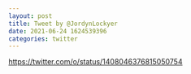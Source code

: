 ```yaml
--- 
layout: post 
title: Tweet by @JordynLockyer 
date: 2021-06-24 1624539396 
categories: twitter 
--- 
```

https://twitter.com/o/status/1408046376815050754
